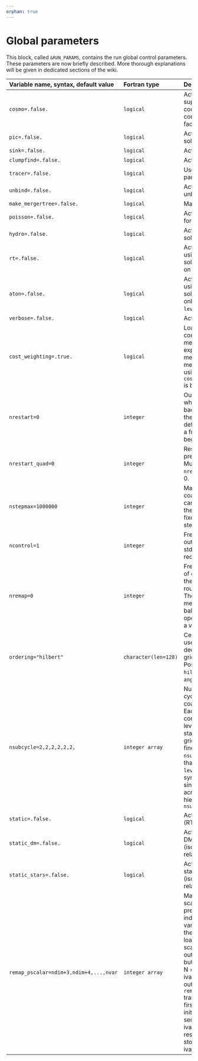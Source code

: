 ```yaml
---
orphan: true
---
```


# Global parameters

This block, called `&RUN_PARAMS`, contains the run global control 
parameters. These parameters are now briefly described. 
More thorough explanations will be given in dedicated sections of the wiki.


| Variable name, syntax, default value | Fortran type  | Description               |
|:---------------------------- |:------------- |:------------------------- |
| `cosmo=.false.`              | `logical`     | Activate cosmological supercomoving cooordinates and computes the expansion factor |
| `pic=.false.`                |  `logical`    | Activate Particle-In-Cell solver |
| `sink=.false.`               |  `logical`    | Activate sink particles |
| `clumpfind=.false.`          |  `logical`    | Activate the clump finder |
| `tracer=.false.`             |  `logical`    | Use Monte Carlo tracer particles |
| `unbind=.false.`             |  `logical`    | Activate the particle unbinding for clumps |
| `make_mergertree=.false.`    |  `logical`    | Make merger trees |
| `poisson=.false.`            |  `logical`    | Activate Poisson solver for self-gravity |
| `hydro=.false.`              |  `logical`    | Activate hydro or MHD solver. |
| `rt=.false.`                 |  `logical`    | Activate radiative transfer using CPU-based M1 solver. This solver works on the AMR grid. |
| `aton=.false.`               |  `logical`    | Activate radiative transfer using GPU-based M1 solver. This solver works only on unigrid at `levelmin`. |
| `verbose=.false.`            |  `logical`    | Activate verbose mode. |
| `cost_weighting=.true.`      |  `logical`    | Load balancing based on computational cost, not memory. This is rather expensive in term of memory usage. For memory limited runs, using `cost_weighting=.false.` is better. |
| `nrestart=0`                 |  `integer`    | Output file number from which the code loads backup data and resumes the simulation, The default value, zero, is for a fresh start from the beginning (time=0).   |
| `nrestart_quad=0`                 |  `integer`    | Restart with double precision Hilbert keys. Must be equal to `nrestart`. Default value is 0.|
| `nstepmax=1000000`                 |  `integer`    | Maximum number of coarse time step. This can be used to terminate the simulation after a fixed amount of main steps. | 
| `ncontrol=1`                 |  `integer`    | Frequency of screen output for control lines (to stdout), usually redirected into a log file. | 
| `nremap=0`                   |  `integer`    | Frequency of call, in units of coarse time steps, for the load balancing routine, for MPI runs only. The default value, zero, means never. Load balancing is a slow operation, so use as high a value as possible. | 
| `ordering="hilbert"`         |  `character(len=128)`    | Cell ordering method used in the domain decomposition of the grid, for MPI runs only. Possible values are `hilbert`, `planar` and `angular`. |
| `nsubcycle=2,2,2,2,2,2,`     |  `integer array`    | Number of fine level sub-cycling steps within one coarser level time step. Each value in the array corresponds to a given level of refinement, starting from the coarse grid at `levelmin` up to the finest level at `levelmax`. `nsubcycle(1)=1` means that `levelmin` and `levelmin+1` are synchronized. To enforce single time stepping across the whole AMR hierarchy, you need to set `nsubcycle=1,1,1,1,1,1,1,`|
| `static=.false.`            |  `logical`    | Activate full static mode (RT post processing) |
| `static_dm=.false.`            |  `logical`    | Activate static mode for DM particles only (isolated initial conditions relaxation) |
| `static_stars=.false.`            |  `logical`    | Activate static mode for star particles only (isolated initial conditions relaxation) |
| `remap_pscalar=ndim+3,ndim+4,...,nvar`            |  `integer array`    | Mapping for the passive scalars and non-thermal pressures. Value indicates in which variable the scalar from the restart should be loaded. [0 = ignore this scalar in the restart output, -N = do not read but initialise ivar=N to 0, N = read and initialise ivar=N from the restart output]. For example `remap_pscalar=-6,0,7,8,9` translates to: do not read first restart var but initialise ivar=6 to 0, skip second restart var, read ivar=[8,9,10] from the restart snapshot and store it in the current ivar=[7,8,9].|